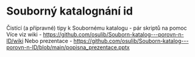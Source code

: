 # Souborný katalognání id
Čistící (a přípravné) tipy k Soubornému katalogu - pár skriptů na pomoc
Více viz wiki - https://github.com/osulib/Souborn-katalog---porovn-n-ID/wiki
Nebo prezentace - https://github.com/osulib/Souborn-katalog---porovn-n-ID/blob/main/popisna_prezentace.pptx
